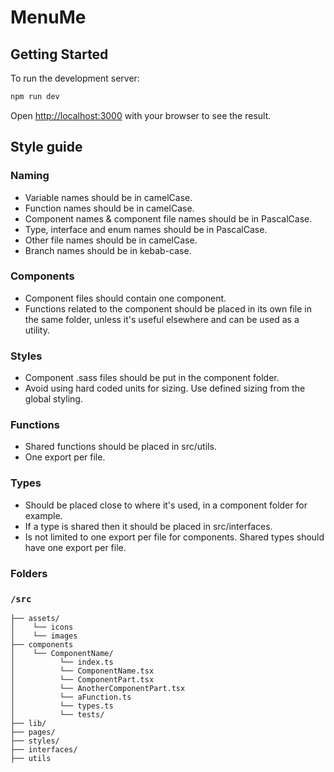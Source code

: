 # MenuMe

## Getting Started

To run the development server:

```bash
npm run dev
```

Open [http://localhost:3000](http://localhost:3000) with your browser to see the result.

## Style guide

### Naming

- Variable names should be in camelCase.
- Function names should be in camelCase.
- Component names & component file names should be in PascalCase.
- Type, interface and enum names should be in PascalCase.
- Other file names should be in camelCase.
- Branch names should be in kebab-case.

### Components

- Component files should contain one component.
- Functions related to the component should be placed in its own file in the same folder, unless it's useful elsewhere and can be used as a utility.

### Styles

- Component .sass files should be put in the component folder.
- Avoid using hard coded units for sizing. Use defined sizing from the global styling.

### Functions

- Shared functions should be placed in src/utils.
- One export per file.

### Types

- Should be placed close to where it's used, in a component folder for example.
- If a type is shared then it should be placed in src/interfaces.
- Is not limited to one export per file for components. Shared types should have one export per file.

### Folders

### `/src`

```
├── assets/
│    └── icons
│    └── images
├── components
│    └── ComponentName/
│          └── index.ts
│          └── ComponentName.tsx
│          └── ComponentPart.tsx
│          └── AnotherComponentPart.tsx
│          └── aFunction.ts
│          └── types.ts
│          └── tests/
├── lib/
├── pages/
├── styles/
├── interfaces/
├── utils
```
